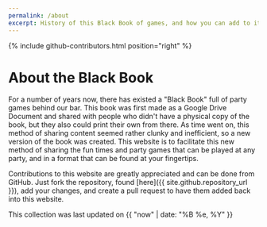 ```yaml
---
permalink: /about
excerpt: History of this Black Book of games, and how you can add to it.
---
```

{% include github-contributors.html position="right" %}

# About the Black Book

For a number of years now, there has existed a "Black Book" full of party games behind our bar. This book was first made as a Google Drive Document and shared with people who didn't have a physical copy of the book, but they also could print their own from there. As time went on, this method of sharing content seemed rather clunky and inefficient, so a new version of the book was created. This website is to facilitate this new method of sharing the fun times and party games that can be played at any party, and in a format that can be found at your fingertips.

Contributions to this website are greatly appreciated and can be done from GitHub. Just fork the repository, found [here]({{ site.github.repository_url }}), add your changes, and create a pull request to have them added back into this website.

This collection was last updated on {{ "now" | date: "%B %e, %Y" }}
